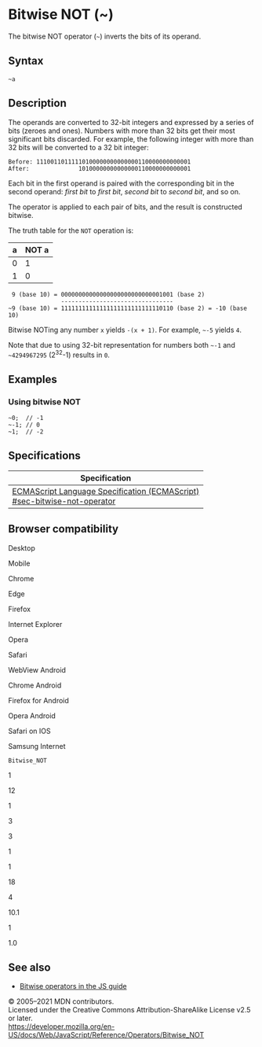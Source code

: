 Bitwise NOT (~)
===============

The bitwise NOT operator (`~`) inverts the bits of its operand.

Syntax
------

    ~a

Description
-----------

The operands are converted to 32-bit integers and expressed by a series of bits (zeroes and ones). Numbers with more than 32 bits get their most significant bits discarded. For example, the following integer with more than 32 bits will be converted to a 32 bit integer:

    Before: 11100110111110100000000000000110000000000001
    After:              10100000000000000110000000000001

Each bit in the first operand is paired with the corresponding bit in the second operand: *first bit* to *first bit*, *second bit* to *second bit*, and so on.

The operator is applied to each pair of bits, and the result is constructed bitwise.

The truth table for the `NOT` operation is:

<table><thead><tr class="header"><th>a</th><th>NOT a</th></tr></thead><tbody><tr class="odd"><td>0</td><td>1</td></tr><tr class="even"><td>1</td><td>0</td></tr></tbody></table>

     9 (base 10) = 00000000000000000000000000001001 (base 2)
                   --------------------------------
    ~9 (base 10) = 11111111111111111111111111110110 (base 2) = -10 (base 10)

Bitwise NOTing any number `x` yields `-(x + 1)`. For example, `~-5` yields `4`.

Note that due to using 32-bit representation for numbers both `~-1` and `~4294967295` (2<sup>32</sup>-1) results in `0`.

Examples
--------

### Using bitwise NOT

    ~0;  // -1
    ~-1; // 0
    ~1;  // -2

Specifications
--------------

<table><thead><tr class="header"><th>Specification</th></tr></thead><tbody><tr class="odd"><td><a href="https://tc39.es/ecma262/#sec-bitwise-not-operator">ECMAScript Language Specification (ECMAScript)<br />
<span class="small">#sec-bitwise-not-operator</span></a></td></tr></tbody></table>

Browser compatibility
---------------------

Desktop

Mobile

Chrome

Edge

Firefox

Internet Explorer

Opera

Safari

WebView Android

Chrome Android

Firefox for Android

Opera Android

Safari on IOS

Samsung Internet

`Bitwise_NOT`

1

12

1

3

3

1

1

18

4

10.1

1

1.0

See also
--------

-   [Bitwise operators in the JS guide](https://developer.mozilla.org/en-US/docs/Web/JavaScript/Guide/Expressions_and_Operators#bitwise)

© 2005–2021 MDN contributors.  
Licensed under the Creative Commons Attribution-ShareAlike License v2.5 or later.  
<a href="https://developer.mozilla.org/en-US/docs/Web/JavaScript/Reference/Operators/Bitwise_NOT" class="_attribution-link">https://developer.mozilla.org/en-US/docs/Web/JavaScript/Reference/Operators/Bitwise_NOT</a>
